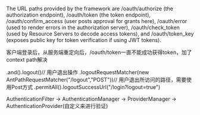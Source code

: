 The URL paths provided by the framework are /oauth/authorize (the authorization endpoint), 
/oauth/token (the token endpoint), 
/oauth/confirm_access (user posts approval for grants here), 
/oauth/error (used to render errors in the authorization server), 
/oauth/check_token (used by Resource Servers to decode access tokens), 
and /oauth/token_key (exposes public key for token verification if using JWT tokens).

客户端登录后，从服务端重定向后，/oauth/token一直不能成功获得token，加了context path解决

.and().logout()// 用户退出操作
.logoutRequestMatcher(new AntPathRequestMatcher("/logout","POST"))// 用户退出所访问的路径，需要使用Post方式
.permitAll().logoutSuccessUrl("/login?logout=true")


AuthenticationFilter -> AuthenticationManager -> ProviderManager -> AuthenticationProvider(自定义来进行验证)
